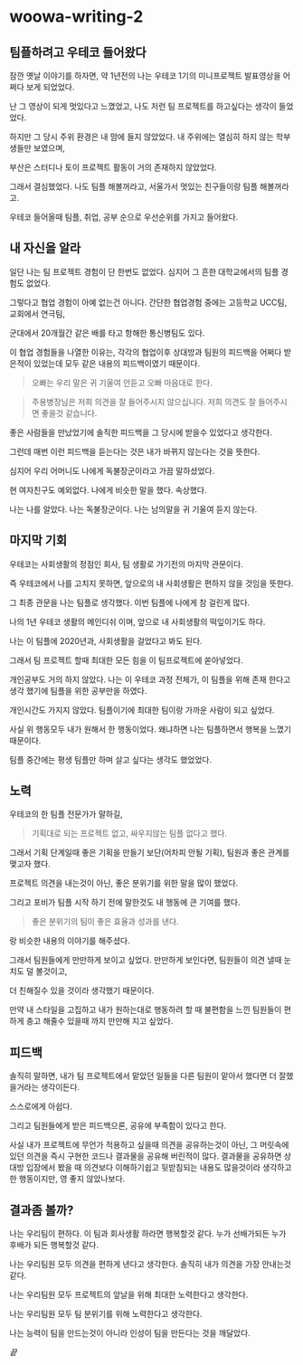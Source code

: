 # woowa-writing-2
## 팀플하려고 우테코 들어왔다

잠깐 옛날 이야기를 하자면, 약 1년전의 나는 우테코 1기의 미니프로젝트 발표영상을 어쩌다 보게 되었었다.

난 그 영상이 되게 멋있다고 느꼈었고, 나도 저런 팀 프로젝트를 하고싶다는 생각이 들었었다.

하지만 그 당시 주위 환경은 내 맘에 들지 않았었다. 내 주위에는 열심히 하지 않는 학부생들만 보였으며, 

부산은 스터디나 토이 프로젝트 활동이 거의 존재하지 않았었다. 

그래서 결심했었다. 나도 팀플 해볼꺼라고, 서울가서 멋있는 친구들이랑 팀플 해볼꺼라고.

우테코 들어올때 팀플, 취업, 공부 순으로 우선순위를 가지고 들어왔다.

## 내 자신을 알라

일단 나는 팀 프로젝트 경험이 단 한번도 없었다. 심지어 그 흔한 대학교에서의 팀플 경험도 없었다.

그렇다고 협업 경험이 아예 없는건 아니다. 간단한 협업경험 중에는 고등학교 UCC팀, 교회에서 연극팀,

군대에서 20개월간 같은 배를 타고 항해한 통신병팀도 있다.

이 협업 경험들을 나열한 이유는, 각각의 협업이후 상대방과 팀원의 피드백을 어쩌다 받은적이 있었는데 모두 같은 내용의 피드백이였기 때문이다.

> 오빠는 우리 말은 귀 기울여 안듣고 오빠 마음대로 한다.

> 주용병장님은 저희 의견을 잘 들어주시지 않으십니다. 저희 의견도 잘 들어주시면 좋을것 같습니다.

좋은 사람들을 만났었기에 솔직한 피드백을 그 당시에 받을수 있었다고 생각한다.

그런데 매번 이런 피드백을 듣는다는 것은 내가 바뀌지 않는다는 것을 뜻한다.

심지어 우리 어머니도 나에게 독불장군이라고 가끔 말하셨었다.

현 여자친구도 예외없다. 나에게 비슷한 말을 했다. 속상했다.

나는 나를 알았다. 나는 독불장군이다. 나는 남의말을 귀 기울여 듣지 않는다.

## 마지막 기회

우테코는 사회생활의 정점인 회사, 팀 생활로 가기전의 마지막 관문이다.

즉 우테코에서 나를 고치지 못하면, 앞으로의 내 사회생활은 편하지 않을 것임을 뜻한다.

그 최종 관문을 나는 팀플로 생각했다. 이번 팀플에 나에게 참 걸린게 많다.

나의 1년 우테코 생활의 메인디쉬 이며, 앞으로 내 사회생활의 떡잎이기도 하다.

나는 이 팀플에 2020년과, 사회생활을 걸었다고 봐도 된다.

그래서 팀 프로젝트 할때 최대한 모든 힘을 이 팀프로젝트에 쏟아넣었다.

개인공부도 거의 하지 않았다. 나는 이 우테코 과정 전체가, 이 팀플을 위해 존재 한다고 생각 했기에 팀플을 위한 공부만을 하였다.

개인시간도 가지지 않았다. 팀플이기에 최대한 팀이랑 가까운 사람이 되고 싶었다.

사실 위 행동모두 내가 원해서 한 행동이었다. 왜냐하면 나는 팀플하면서 행복을 느꼈기 때문이다.

팀플 중간에는 평생 팀플만 하며 살고 싶다는 생각도 했었었다.

## 노력

우테코의 한 팀플 전문가가 말하길,

> 기획대로 되는 프로젝트 없고, 싸우지않는 팀플 없다고 했다.

그래서 기획 단계일때 좋은 기획을 만들기 보단(어차피 안될 기획), 팀원과 좋은 관계를 맺고자 했다.

프로젝트 의견을 내는것이 아닌, 좋은 분위기를 위한 말을 많이 했었다.

그리고 포비가 팀플 시작 하기 전에 말한것도 내 행동에 큰 기여를 했다.

> 좋은 분위기의 팀이 좋은 효율과 성과를 낸다.

랑 비슷한 내용의 이야기를 해주셨다.

그래서 팀원들에게 만만하게 보이고 싶었다. 만만하게 보인다면, 팀원들이 의견 낼때 눈치도 덜 볼것이고,

더 친해질수 있을 것이라 생각했기 때문이다.

만약 내 스타일을 고집하고 내가 원하는대로 행동하려 할 때 불편함을 느낀 팀원들이 편하게 충고 해줄수 있을때 까지 만만해 지고 싶었다.

## 피드백

솔직히 말하면, 내가 팀 프로젝트에서 맡았던 일들을 다른 팀원이 맡아서 했다면 더 잘했을거라는 생각이든다.

스스로에게 아쉽다.

그리고 팀원들에게 받은 피드백으론, 공유에 부족함이 있다고 한다.

사실 내가 프로젝트에 무언가 적용하고 싶을때 의견을 공유하는것이 아닌, 그 머릿속에 있던 의견을 즉시 구현한 코드나 결과물을 공유해 버린적이 많다. 결과물을 공유하면 상대방 입장에서 봤을 때 의견보다 이해하기쉽고 뒷받침되는 내용도 많을것이라 생각하고 한 행동이지만, 영 좋지 않았나보다.

## 결과좀 볼까?

나는 우리팀이 편하다. 이 팀과 회사생활 하라면 행복할것 같다. 누가 선배가되든 누가 후배가 되든 행복할것 같다.

나는 우리팀원 모두 의견을 편하게 낸다고 생각한다. 솔직히 내가 의견을 가장 안내는것 같다.

나는 우리팀원 모두 프로젝트의 앞날을 위해 최대한 노력한다고 생각한다.

나는 우리팀원 모두 팀 분위기를 위해 노력한다고 생각한다.

나는 능력이 팀을 만드는것이 아니라 인성이 팀을 만든다는 것을 깨달았다.

*끝*